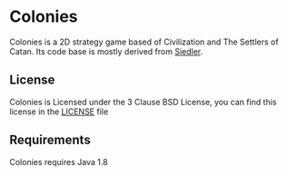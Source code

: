 # Colonies
Colonies is a 2D strategy game based of Civilization and The Settlers of Catan. Its code base is mostly derived from [Siedler](https://github.com/hexagon-software/Siedler).

## License
Colonies is Licensed under the 3 Clause BSD License, you can find this license in the [LICENSE](https://github.com/hexagon-software/Colonies/blob/master/LICENSE) file

## Requirements
Colonies requires Java 1.8

